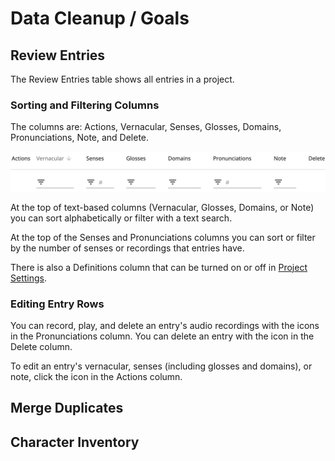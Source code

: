 # Data Cleanup / Goals

## Review Entries

The Review Entries table shows all entries in a project.

### Sorting and Filtering Columns

The columns are: Actions, Vernacular, Senses, Glosses, Domains, Pronunciations, Note, and Delete.

![Review Entries column headers](images/reviewEntriesColumns.png)

At the top of text-based columns (Vernacular, Glosses, Domains, or Note) you can sort alphabetically or filter with a
text search.

At the top of the Senses and Pronunciations columns you can sort or filter by the number of senses or recordings that
entries have.

There is also a Definitions column that can be turned on or off in [Project Settings](project.md#definitions).

### Editing Entry Rows

You can record, play, and delete an entry's audio recordings with the icons in the Pronunciations column. You can delete
an entry with the icon in the Delete column.

To edit an entry's vernacular, senses (including glosses and domains), or note, click the icon in the Actions column.

## Merge Duplicates

## Character Inventory
